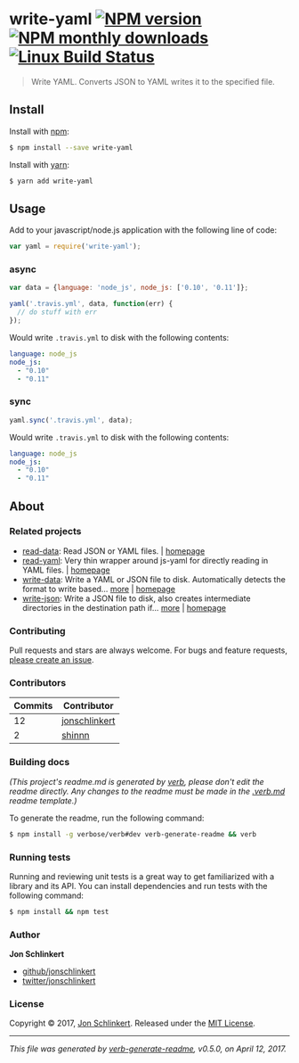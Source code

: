 # write-yaml [![NPM version](https://img.shields.io/npm/v/write-yaml.svg?style=flat)](https://www.npmjs.com/package/write-yaml) [![NPM monthly downloads](https://img.shields.io/npm/dm/write-yaml.svg?style=flat)](https://npmjs.org/package/write-yaml) [![Linux Build Status](https://img.shields.io/travis/jonschlinkert/write-yaml.svg?style=flat&label=Travis)](https://travis-ci.org/jonschlinkert/write-yaml)

> Write YAML. Converts JSON to YAML writes it to the specified file.

## Install

Install with [npm](https://www.npmjs.com/):

```sh
$ npm install --save write-yaml
```

Install with [yarn](https://yarnpkg.com):

```sh
$ yarn add write-yaml
```

## Usage

Add to your javascript/node.js application with the following line of code:

```js
var yaml = require('write-yaml');
```

### async

```js
var data = {language: 'node_js', node_js: ['0.10', '0.11']};

yaml('.travis.yml', data, function(err) {
  // do stuff with err
});
```

Would write `.travis.yml` to disk with the following contents:

```yaml
language: node_js
node_js:
  - "0.10"
  - "0.11"
```

### sync

```js
yaml.sync('.travis.yml', data);
```

Would write `.travis.yml` to disk with the following contents:

```yaml
language: node_js
node_js:
  - "0.10"
  - "0.11"
```

## About

### Related projects

* [read-data](https://www.npmjs.com/package/read-data): Read JSON or YAML files. | [homepage](https://github.com/jonschlinkert/read-data "Read JSON or YAML files.")
* [read-yaml](https://www.npmjs.com/package/read-yaml): Very thin wrapper around js-yaml for directly reading in YAML files. | [homepage](https://github.com/jonschlinkert/read-yaml "Very thin wrapper around js-yaml for directly reading in YAML files.")
* [write-data](https://www.npmjs.com/package/write-data): Write a YAML or JSON file to disk. Automatically detects the format to write based… [more](https://github.com/jonschlinkert/write-data) | [homepage](https://github.com/jonschlinkert/write-data "Write a YAML or JSON file to disk. Automatically detects the format to write based on extension. Or pass `ext` on the options.")
* [write-json](https://www.npmjs.com/package/write-json): Write a JSON file to disk, also creates intermediate directories in the destination path if… [more](https://github.com/jonschlinkert/write-json) | [homepage](https://github.com/jonschlinkert/write-json "Write a JSON file to disk, also creates intermediate directories in the destination path if they don't already exist.")

### Contributing

Pull requests and stars are always welcome. For bugs and feature requests, [please create an issue](../../issues/new).

### Contributors

| **Commits** | **Contributor** | 
| --- | --- |
| 12 | [jonschlinkert](https://github.com/jonschlinkert) |
| 2 | [shinnn](https://github.com/shinnn) |

### Building docs

_(This project's readme.md is generated by [verb](https://github.com/verbose/verb-generate-readme), please don't edit the readme directly. Any changes to the readme must be made in the [.verb.md](.verb.md) readme template.)_

To generate the readme, run the following command:

```sh
$ npm install -g verbose/verb#dev verb-generate-readme && verb
```

### Running tests

Running and reviewing unit tests is a great way to get familiarized with a library and its API. You can install dependencies and run tests with the following command:

```sh
$ npm install && npm test
```

### Author

**Jon Schlinkert**

* [github/jonschlinkert](https://github.com/jonschlinkert)
* [twitter/jonschlinkert](https://twitter.com/jonschlinkert)

### License

Copyright © 2017, [Jon Schlinkert](https://github.com/jonschlinkert).
Released under the [MIT License](LICENSE).

***

_This file was generated by [verb-generate-readme](https://github.com/verbose/verb-generate-readme), v0.5.0, on April 12, 2017._